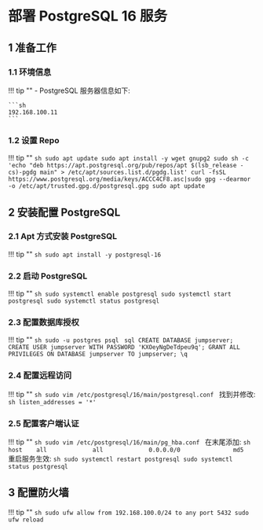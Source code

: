 # 部署 PostgreSQL 16 服务

## 1 准备工作
### 1.1 环境信息
!!! tip ""
    - PostgreSQL 服务器信息如下: 
    
    ```sh 
    192.168.100.11
    ```

### 1.2 设置 Repo
!!! tip ""
    ```sh
    sudo apt update
    sudo apt install -y wget gnupg2
    sudo sh -c 'echo "deb https://apt.postgresql.org/pub/repos/apt $(lsb_release -cs)-pgdg main" > /etc/apt/sources.list.d/pgdg.list'
    curl -fsSL https://www.postgresql.org/media/keys/ACCC4CF8.asc|sudo gpg --dearmor -o /etc/apt/trusted.gpg.d/postgresql.gpg
    sudo apt update
    ```

## 2 安装配置 PostgreSQL
### 2.1 Apt 方式安装 PostgreSQL
!!! tip ""
    ```sh
    sudo apt install -y postgresql-16 
    ```

### 2.2 启动 PostgreSQL
!!! tip ""
    ```sh
    sudo systemctl enable postgresql
    sudo systemctl start postgresql
    sudo systemctl status postgresql
    ```

### 2.3 配置数据库授权
!!! tip ""
    ```sh
    sudo -u postgres psql
    ```
    ```sql
    CREATE DATABASE jumpserver;
    CREATE USER jumpserver WITH PASSWORD 'KXOeyNgDeTdpeu9q';
    GRANT ALL PRIVILEGES ON DATABASE jumpserver TO jumpserver;
    \q
    ```

### 2.4 配置远程访问
!!! tip ""
    ```sh
    sudo vim /etc/postgresql/16/main/postgresql.conf
    ```
    找到并修改:
    ```sh
    listen_addresses = '*'
    ```
### 2.5 配置客户端认证
!!! tip ""
    ```sh
    sudo vim /etc/postgresql/16/main/pg_hba.conf
    ```
    在末尾添加:
    ```sh
    host    all             all             0.0.0.0/0               md5
    ```
    重启服务生效:
    ```sh
    sudo systemctl restart postgresql
    sudo systemctl status postgresql
    ```


## 3 配置防火墙
!!! tip ""
    ```sh
    sudo ufw allow from 192.168.100.0/24 to any port 5432
    sudo ufw reload
    ```
